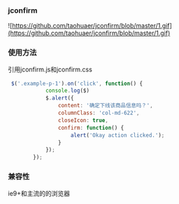 ### jconfirm
![https://github.com/taohuaer/jconfirm/blob/master/1.gif](https://github.com/taohuaer/jconfirm/blob/master/1.gif)
### 使用方法
引用jconfirm.js和jconfirm.css
```js
 $('.example-p-1').on('click', function() {
            console.log($)
            $.alert({
                content: '确定下线该商品信息吗？',
                columnClass: 'col-md-622',
                closeIcon: true,
                confirm: function() {
                    alert('Okay action clicked.');
                }
            });
        });
```
### 兼容性
ie9+和主流的的浏览器